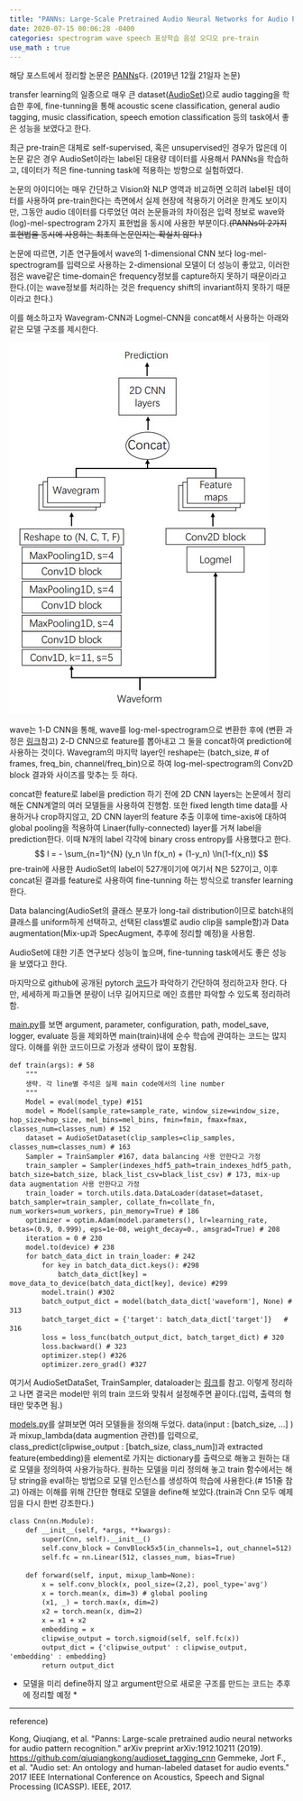 ```yaml
---
title: "PANNs: Large-Scale Pretrained Audio Neural Networks for Audio Pattern Recognition"
date: 2020-07-15 00:06:28 -0400
categories: spectrogram wave speech 표상학습 음성 오디오 pre-train
use_math : true
---
```


해당 포스트에서 정리할 논문은 [PANNs](https://arxiv.org/pdf/1912.10211.pdf)다. (2019년 12월 21일자 논문)

transfer learning의 일종으로 매우 큰 dataset([AudioSet](https://ieeexplore.ieee.org/abstract/document/7952261))으로 audio tagging을 학습한 후에, fine-tunning을 통해 acoustic scene classification, general audio tagging, music classification, speech emotion classification 등의 task에서 좋은 성능을 보였다고 한다.

최근 pre-train은 대체로 self-supervised, 혹은 unsupervised인 경우가 많은데 이 논문 같은 경우 AudioSet이라는 label된 대용량 데이터를 사용해서 PANNs을 학습하고, 데이터가 적은 fine-tunning task에 적용하는 방향으로 실험하였다. 

논문의 아이디어는 매우 간단하고 Vision와 NLP 영역과 비교하면 오히려 label된 데이터를 사용하여 pre-train한다는 측면에서 실제 현장에 적용하기 어려운 한계도 보이지만, 그동안 audio 데이터를 다루었던 여러 논문들과의 차이점은 입력 정보로 wave와 (log)-mel-spectrogram 2가지 표현법을 동시에 사용한 부분이다.~~(PANNs이 2가지 표현법을 동시에 사용하는 최초의 논문인지는 확실치 않다.)~~

논문에 따르면, 기존 연구들에서 wave의 1-dimensional CNN 보다 log-mel-spectrogram를 입력으로 사용하는 2-dimensional 모델이 더 성능이 좋았고, 이러한 점은 wave같은 time-domain은 frequency정보를 capture하지 못하기 때문이라고 한다.(이는 wave정보를 처리하는 것은 frequency shift의 invariant하지 못하기 때문이라고 한다.)

이를 해소하고자 Wavegram-CNN과 Logmel-CNN을 concat해서 사용하는 아래와 같은 모델 구조를 제시한다.

![wavegram-logmel-CNN](/assets/images/wavegram-logmel-CNN.jpg)

wave는 1-D CNN을 통해, wave를 log-mel-spectrogram으로 변환한 후에 (변환 과정은 [링크](https://goldenaem.github.io/signal_processing/spectrogram/mel-spectrogram/stft/fourier/wave/preprocessing/Signal_Processing-preprocessing/)참고) 2-D CNN으로 feature를 뽑아내고 그 둘을 concat하여 prediction에 사용하는 것이다. Wavegram의 마지막 layer인 reshape는 (batch_size, # of frames, freq_bin, channel/freq_bin)으로 하여 log-mel-spectrogram의 Conv2D block 결과와 사이즈를 맞추는 듯 하다.

concat한 feature로 label을 prediction 하기 전에 2D CNN layers는 논문에서 정리해둔 CNN계열의 여러 모델들을 사용하여 진행함. 또한 fixed length time data를 사용하거나 crop하지않고, 2D CNN layer의 feature 추출 이후에 time-axis에 대하여 global pooling을 적용하여 Linaer(fully-connected) layer를 거쳐 label을 prediction한다. 이때 N개의 label 각각에 binary cross entropy를 사용했다고 한다.
$$ l = - \sum_{n=1}^{N} (y_n \ln f(x_n) + (1-y_n) \ln(1-f(x_n)) $$
pre-train에 사용한 AudioSet의 label이 527개이기에 여기서 N은 527이고, 이후 concat된 결과를 feature로 사용하여 fine-tunning 하는 방식으로 transfer learning한다. 

Data balancing(AudioSet의 클래스 분포가 long-tail distribution이므로 batch내의 클래스를 uniform하게 선택하고, 선택된 class별로 audio clip을 sample함)과 Data augmentation(Mix-up과 SpecAugment, 추후에 정리할 예정)을 사용함. 

AudioSet에 대한 기존 연구보다 성능이 높으며, fine-tunning task에서도 좋은 성능을 보였다고 한다. 

마지막으로 github에 공개된 pytorch [코드](https://github.com/qiuqiangkong/audioset_tagging_cnn)가 파악하기 간단하여 정리하고자 한다. 다만, 세세하게 파고들면 분량이 너무 길어지므로 메인 흐름만 파악할 수 있도록 정리하려함.

[main.py](https://github.com/qiuqiangkong/audioset_tagging_cnn/blob/master/pytorch/main.py)를 보면 argument, parameter, configuration, path, model_save, logger, evaluate 등을 제외하면 main(train)내에 순수 학습에 관여하는 코드는 많지 않다. 이해를 위한 코드이므로 가정과 생략이 많이 포함됨.

	def train(args): # 58
		"""
		생략. 각 line별 주석은 실제 main code에서의 line number
		"""
		Model = eval(model_type) #151
		model = Model(sample_rate=sample_rate, window_size=window_size, hop_size=hop_size, mel_bins=mel_bins, fmin=fmin, fmax=fmax, classes_num=classes_num) # 152
		dataset = AudioSetDataset(clip_samples=clip_samples, classes_num=classes_num) # 163
		Sampler = TrainSampler #167, data balancing 사용 안한다고 가정
		train_sampler = Sampler(indexes_hdf5_path=train_indexes_hdf5_path, batch_size=batch_size, black_list_csv=black_list_csv) # 173, mix-up data augmentation 사용 안한다고 가정
		train_loader = torch.utils.data.DataLoader(dataset=dataset, batch_sampler=train_sampler, collate_fn=collate_fn, num_workers=num_workers, pin_memory=True) # 186
		optimizer = optim.Adam(model.parameters(), lr=learning_rate, betas=(0.9, 0.999), eps=1e-08, weight_decay=0., amsgrad=True) # 208
		iteration = 0 # 230
		model.to(device) # 238
		for batch_data_dict in train_loader: # 242
			for key in batch_data_dict.keys(): #298
	            batch_data_dict[key] = move_data_to_device(batch_data_dict[key], device) #299
	        model.train() #302
	        batch_output_dict = model(batch_data_dict['waveform'], None) # 313
	        batch_target_dict = {'target': batch_data_dict['target']}   # 316
	        loss = loss_func(batch_output_dict, batch_target_dict) # 320
	        loss.backward() # 323
	        optimizer.step() #326
        	optimizer.zero_grad() #327

여기서 AudioSetDataSet, TrainSampler, dataloader는 [링크](https://goldenaem.github.io/signal_processing/spectrogram/mel-spectrogram/stft/fourier/wave/preprocessing/Signal_Processing-preprocessing/)를 참고. 이렇게 정리하고 나면 결국은 model만 위의 train 코드와 맞춰서 설정해주면 끝이다.(입력, 출력의 형태만 맞추면 됨.)

[models.py](https://github.com/qiuqiangkong/audioset_tagging_cnn/blob/master/pytorch/models.py)를 살펴보면 여러 모델들을 정의해 두었다. data(input : [batch_size, ...] )과 mixup_lambda(data augmention 관련)를 입력으로, class_predict(clipwise_output : [batch_size, class_num])과 extracted feature(embedding)을 element로 가지는 dictionary를 출력으로 해놓고 원하는 대로 모델을 정의하여 사용가능하다. 원하는 모델을 미리 정의해 놓고 train 함수에서는 해당 string을 eval하는 방법으로 모델 인스턴스를 생성하여 학습에 사용한다.(# 151줄 참고) 아래는 이해를 위해 간단한 형태로 모델을 define해 보았다.(train과 Cnn 모두 예제임을 다시 한번 강조한다.)

	class Cnn(nn.Module):
		def __init__(self, *args, **kwargs):
			super(Cnn, self).__init__()
			self.conv_block = ConvBlock5x5(in_channels=1, out_channel=512)
			self.fc = nn.Linear(512, classes_num, bias=True)

		def forward(self, input, mixup_lamb=None):
			x = self.conv_block(x, pool_size=(2,2), pool_type='avg')
			x = torch.mean(x, dim=3) # global pooling
			(x1, _) = torch.max(x, dim=2)
			x2 = torch.mean(x, dim=2)
			x = x1 + x2
			embedding = x
			clipwise_output = torch.sigmoid(self, self.fc(x))
			output_dict = {'clipwise_output' : clipwise_output, 'embedding' : embedding}
			return output_dict


* 모델을 미리 define하지 않고 argument만으로 새로운 구조를 만드는 코드는 추후에 정리할 예정 *


***
  reference)

  Kong, Qiuqiang, et al. "Panns: Large-scale pretrained audio neural networks for audio pattern recognition." arXiv preprint arXiv:1912.10211 (2019).
  https://github.com/qiuqiangkong/audioset_tagging_cnn
  Gemmeke, Jort F., et al. "Audio set: An ontology and human-labeled dataset for audio events." 2017 IEEE International Conference on Acoustics, Speech and Signal Processing (ICASSP). IEEE, 2017.

